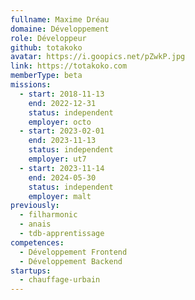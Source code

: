 ```yaml
---
fullname: Maxime Dréau
domaine: Développement
role: Développeur
github: totakoko
avatar: https://i.goopics.net/pZwkP.jpg
link: https://totakoko.com
memberType: beta
missions:
  - start: 2018-11-13
    end: 2022-12-31
    status: independent
    employer: octo
  - start: 2023-02-01
    end: 2023-11-13
    status: independent
    employer: ut7
  - start: 2023-11-14
    end: 2024-05-30
    status: independent
    employer: malt
previously:
  - filharmonic
  - anais
  - tdb-apprentissage
competences:
  - Développement Frontend
  - Développement Backend
startups:
  - chauffage-urbain
---
```

